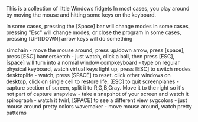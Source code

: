 This is a collection of little Windows fidgets
In most cases, you play around by moving the mouse
and hitting some keys on the keyboard.

In some cases, pressing the [Space] bar will change modes
In some cases, pressing "Esc" will change modes, or close the program
In some cases, pressing [UP][DOWN] arrow keys will do something

simchain - move the mouse around, press up/down arrow, press [space], press [ESC]
bannersketch - just watch, click a ball, then press [ESC], [space] will turn into a normal window
compkeyboard - type on regular physical keyboard, watch virtual keys light up, press [ESC] to switch modes
desktoplife - watch, press [SPACE] to reset. click other windows on desktop, click on single cell to restore life, [ESC] to quit
screenplanes - capture section of screen, split it to R,G,B,Gray.  Move it to the right so it's not part of capture
snapview - take a snapshot of your screen and watch it
spirograph - watch it twirl, [SPACE] to see a different view
svgcolors - just mouse around pretty colors
wavemaker - move mouse around, watch pretty patterns


